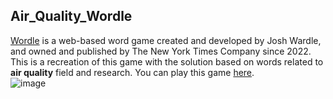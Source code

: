 ## Air_Quality_Wordle
[Wordle](https://www.nytimes.com/games/wordle/) is a web-based word game created and developed by Josh Wardle, and owned and published by The New York Times Company since 2022.
This is a recreation of this game with the solution based on words related to <strong>air quality</strong> field and research. You can play this game <a href="https://air-quality-wordle.pages.dev/" target="_blank">here</a>.<br>
![image](https://user-images.githubusercontent.com/28548377/171599616-e2f0b137-2f88-40e6-8669-2cd6c9e94f7a.png)

